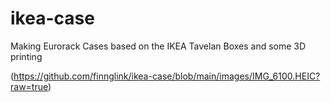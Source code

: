 # ikea-case
Making Eurorack Cases based on the IKEA Tavelan Boxes and some 3D printing

(https://github.com/finnglink/ikea-case/blob/main/images/IMG_6100.HEIC?raw=true)
